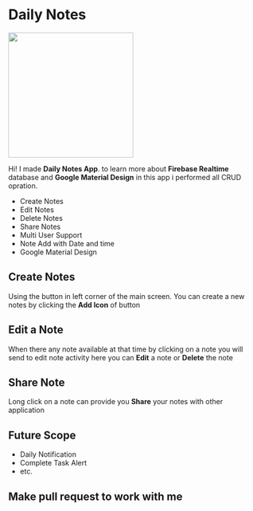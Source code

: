 # Daily Notes
<img src="https://image.flaticon.com/icons/svg/573/573250.svg"  width="251" height="251" />

Hi! I made  **Daily Notes App**. to learn more about **Firebase Realtime** database and  **Google Material Design** in this app i performed all CRUD opration.

 - Create Notes
 - Edit Notes
 - Delete Notes
 - Share Notes
 - Multi User Support
 - Note Add with Date and time
 - Google Material Design

## Create Notes

Using the button in left corner of the main screen. You can create a new notes by clicking the **Add Icon** of button 

## Edit a Note
When there any note available at that time by clicking on a note you will send to edit note activity here you can **Edit** a note or **Delete** the note 

## Share Note

Long click on a note can provide you **Share** your notes with other application

## Future Scope

 - Daily Notification
 - Complete Task Alert
 - etc.
## Make pull request to work with me
